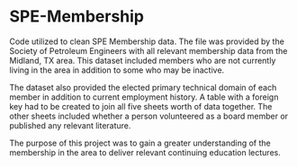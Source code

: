 # SPE-Membership
Code utilized to clean SPE Membership data. The file was provided by the Society of Petroleum Engineers with all relevant membership data from the Midland, TX area. This dataset included members who are not currently living in the area in addition to some who may be inactive. 

The dataset also provided the elected primary technical domain of each member in addition to current employment history. A table with a foreign key had to be created to join all five sheets worth of data together. The other sheets included whether a person volunteered as a board member or published any relevant literature. 

The purpose of this project was to gain a greater understanding of the membership in the area to deliver relevant continuing education lectures. 
